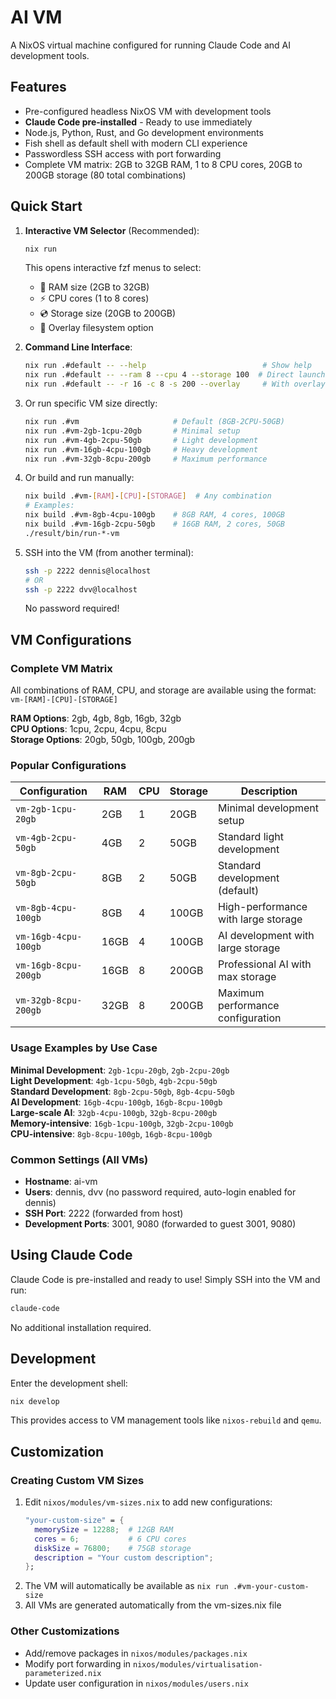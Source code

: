 # AI VM

A NixOS virtual machine configured for running Claude Code and AI development tools.

## Features

- Pre-configured headless NixOS VM with development tools
- **Claude Code pre-installed** - Ready to use immediately
- Node.js, Python, Rust, and Go development environments
- Fish shell as default shell with modern CLI experience
- Passwordless SSH access with port forwarding
- Complete VM matrix: 2GB to 32GB RAM, 1 to 8 CPU cores, 20GB to 200GB storage (80 total combinations)

## Quick Start

1. **Interactive VM Selector** (Recommended):
   ```bash
   nix run
   ```
   This opens interactive fzf menus to select:
   - 💾 RAM size (2GB to 32GB)
   - ⚡ CPU cores (1 to 8 cores)
   - 💿 Storage size (20GB to 200GB)
   - 🔄 Overlay filesystem option

2. **Command Line Interface**:
   ```bash
   nix run .#default -- --help                          # Show help
   nix run .#default -- --ram 8 --cpu 4 --storage 100  # Direct launch (8GB RAM, 4 cores, 100GB)
   nix run .#default -- -r 16 -c 8 -s 200 --overlay     # With overlay (16GB RAM, 8 cores, 200GB)
   ```

3. Or run specific VM size directly:
   ```bash
   nix run .#vm                     # Default (8GB-2CPU-50GB)
   nix run .#vm-2gb-1cpu-20gb       # Minimal setup
   nix run .#vm-4gb-2cpu-50gb       # Light development
   nix run .#vm-16gb-4cpu-100gb     # Heavy development
   nix run .#vm-32gb-8cpu-200gb     # Maximum performance
   ```

4. Or build and run manually:
   ```bash
   nix build .#vm-[RAM]-[CPU]-[STORAGE]  # Any combination
   # Examples:
   nix build .#vm-8gb-4cpu-100gb    # 8GB RAM, 4 cores, 100GB
   nix build .#vm-16gb-2cpu-50gb    # 16GB RAM, 2 cores, 50GB
   ./result/bin/run-*-vm
   ```

4. SSH into the VM (from another terminal):
   ```bash
   ssh -p 2222 dennis@localhost
   # OR
   ssh -p 2222 dvv@localhost
   ```
   No password required!

## VM Configurations

### Complete VM Matrix

All combinations of RAM, CPU, and storage are available using the format: `vm-[RAM]-[CPU]-[STORAGE]`

**RAM Options**: 2gb, 4gb, 8gb, 16gb, 32gb  
**CPU Options**: 1cpu, 2cpu, 4cpu, 8cpu  
**Storage Options**: 20gb, 50gb, 100gb, 200gb  

### Popular Configurations

| Configuration | RAM | CPU | Storage | Description |
|---------------|-----|-----|---------|-------------|
| `vm-2gb-1cpu-20gb` | 2GB | 1 | 20GB | Minimal development setup |
| `vm-4gb-2cpu-50gb` | 4GB | 2 | 50GB | Standard light development |
| `vm-8gb-2cpu-50gb` | 8GB | 2 | 50GB | Standard development (default) |
| `vm-8gb-4cpu-100gb` | 8GB | 4 | 100GB | High-performance with large storage |
| `vm-16gb-4cpu-100gb` | 16GB | 4 | 100GB | AI development with large storage |
| `vm-16gb-8cpu-200gb` | 16GB | 8 | 200GB | Professional AI with max storage |
| `vm-32gb-8cpu-200gb` | 32GB | 8 | 200GB | Maximum performance configuration |

### Usage Examples by Use Case

**Minimal Development**: `2gb-1cpu-20gb`, `2gb-2cpu-20gb`  
**Light Development**: `4gb-1cpu-50gb`, `4gb-2cpu-50gb`  
**Standard Development**: `8gb-2cpu-50gb`, `8gb-4cpu-50gb`  
**AI Development**: `16gb-4cpu-100gb`, `16gb-8cpu-100gb`  
**Large-scale AI**: `32gb-4cpu-100gb`, `32gb-8cpu-200gb`  
**Memory-intensive**: `16gb-1cpu-100gb`, `32gb-2cpu-100gb`  
**CPU-intensive**: `8gb-8cpu-100gb`, `16gb-8cpu-100gb`

### Common Settings (All VMs)

- **Hostname**: ai-vm
- **Users**: dennis, dvv (no password required, auto-login enabled for dennis)
- **SSH Port**: 2222 (forwarded from host)
- **Development Ports**: 3001, 9080 (forwarded to guest 3001, 9080)

## Using Claude Code

Claude Code is pre-installed and ready to use! Simply SSH into the VM and run:

```bash
claude-code
```

No additional installation required.

## Development

Enter the development shell:
```bash
nix develop
```

This provides access to VM management tools like `nixos-rebuild` and `qemu`.

## Customization

### Creating Custom VM Sizes

1. Edit `nixos/modules/vm-sizes.nix` to add new configurations:
   ```nix
   "your-custom-size" = {
     memorySize = 12288;  # 12GB RAM
     cores = 6;           # 6 CPU cores  
     diskSize = 76800;    # 75GB storage
     description = "Your custom description";
   };
   ```
2. The VM will automatically be available as `nix run .#vm-your-custom-size`
3. All VMs are generated automatically from the vm-sizes.nix file

### Other Customizations

- Add/remove packages in `nixos/modules/packages.nix`
- Modify port forwarding in `nixos/modules/virtualisation-parameterized.nix`
- Update user configuration in `nixos/modules/users.nix`
